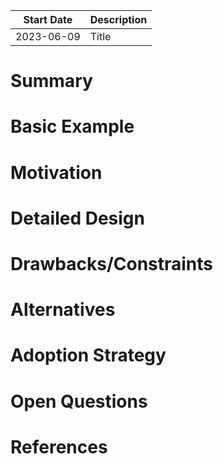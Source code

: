| Start Date      | Description |
| ----------- | ----------- |
| 2023-06-09  | Title       |

# Summary
# Basic Example
# Motivation
# Detailed Design
# Drawbacks/Constraints
# Alternatives
# Adoption Strategy
# Open Questions
# References
